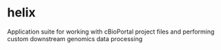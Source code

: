 # helix

Application suite for working with cBioPortal project files and performing custom downstream genomics data processing
